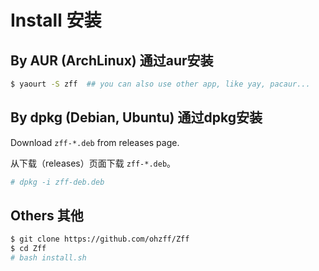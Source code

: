 # Install 安装

## By AUR (ArchLinux) 通过aur安装

```bash
$ yaourt -S zff  ## you can also use other app, like yay, pacaur...
```

## By dpkg (Debian, Ubuntu) 通过dpkg安装

Download `zff-*.deb` from releases page.

从下载（releases）页面下载 `zff-*.deb`。

```bash
# dpkg -i zff-deb.deb
```

## Others 其他

```bash
$ git clone https://github.com/ohzff/Zff
$ cd Zff
# bash install.sh
```
